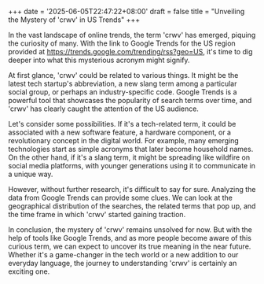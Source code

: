 +++
date = '2025-06-05T22:47:22+08:00'
draft = false
title = "Unveiling the Mystery of 'crwv' in US Trends"
+++

In the vast landscape of online trends, the term 'crwv' has emerged, piquing the curiosity of many. With the link to Google Trends for the US region provided at https://trends.google.com/trending/rss?geo=US, it's time to dig deeper into what this mysterious acronym might signify. 

At first glance, 'crwv' could be related to various things. It might be the latest tech startup's abbreviation, a new slang term among a particular social group, or perhaps an industry-specific code. Google Trends is a powerful tool that showcases the popularity of search terms over time, and 'crwv' has clearly caught the attention of the US audience. 

Let's consider some possibilities. If it's a tech-related term, it could be associated with a new software feature, a hardware component, or a revolutionary concept in the digital world. For example, many emerging technologies start as simple acronyms that later become household names. On the other hand, if it's a slang term, it might be spreading like wildfire on social media platforms, with younger generations using it to communicate in a unique way. 

However, without further research, it's difficult to say for sure. Analyzing the data from Google Trends can provide some clues. We can look at the geographical distribution of the searches, the related terms that pop up, and the time frame in which 'crwv' started gaining traction. 

In conclusion, the mystery of 'crwv' remains unsolved for now. But with the help of tools like Google Trends, and as more people become aware of this curious term, we can expect to uncover its true meaning in the near future. Whether it's a game-changer in the tech world or a new addition to our everyday language, the journey to understanding 'crwv' is certainly an exciting one.